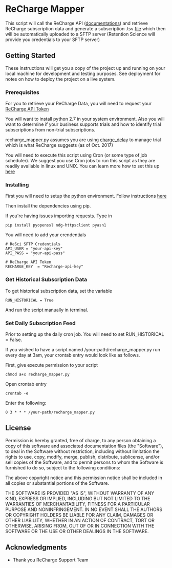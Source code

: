 # ReCharge Mapper

This script will call the ReCharge API ([documentations](https://developer.rechargepayments.com/?python#introduction)) and retrieve ReCharge subscription data and generate a subscription .tsv [file](https://s3.amazonaws.com/rsapi-production/onboarding/docs/FTP-Setup.html#header-subscriptions) which then will be automatically uploaded to a SFTP server (Retention Science will provide you credentials to your SFTP server)

## Getting Started

These instructions will get you a copy of the project up and running on your local machine for development and testing purposes. See deployment for notes on how to deploy the project on a live system.

### Prerequisites
For you to retrieve your ReCharge Data, you will need to request your [ReCharge API Token](http://support.rechargepayments.com/article/551-generate-an-api-token)

You will want to install python 2.7 in your system environment. Also you will want to determine if your business supports trials and how to identify trial subscriptions from non-trial subscriptions. 

recharge_mapper.py assumes you are using [charge_delay](http://support.rechargepayments.com/article/89-change-first-charge-price-or-interval-vs-recurring-price) to manage trial which is what ReCharge suggests (as of Oct. 2017)

You will need to execute this script using Cron (or some type of job scheduler). We suggest you use Cron jobs to run this script as they are readily available in linux and UNIX. You can learn more how to set this up [here](https://www.cyberciti.biz/faq/how-do-i-add-jobs-to-cron-under-linux-or-unix-oses/)

### Installing

First you will need to setup the python environment. Follow instructions [here](http://docs.python-guide.org/en/latest/starting/install/osx/)

Then install the dependencies using pip.

If you're having issues importing requests. Type in 
```
pip install pyopenssl ndg-httpsclient pyasn1
```
You will need to add your crendentials
```
# ReSci SFTP Credentials
API_USER = "your-api-key"
API_PASS = "your-api-pass"

# ReCharge API Token
RECHARGE_KEY  = "Recharge-api-key"
```
### Get Historical Subscription Data
To get historical subscription data, set the variable 
```
RUN_HISTORICAL = True
```
And run the script manually in terminal.

### Set Daily Subscription Feed
Prior to setting up the daily cron job. You will need to set RUN_HISTORICAL = False.

If you wished to have a script named /your-path/recharge_mapper.py run every day at 3am, your crontab entry would look like as follows. 

First, give execute permission to your script
```
chmod a+x recharge_mapper.py
```
Open crontab entry
```
crontab -e
```

Enter the following:
```
0 3 * * * /your-path/recharge_mapper.py
```

## License

Permission is hereby granted, free of charge, to any person obtaining a copy of this software and associated documentation files (the "Software"), to deal in the Software without restriction, including without limitation the rights to use, copy, modify, merge, publish, distribute, sublicense, and/or sell copies of the Software, and to permit persons to whom the Software is furnished to do so, subject to the following conditions:

The above copyright notice and this permission notice shall be included in all copies or substantial portions of the Software.

THE SOFTWARE IS PROVIDED "AS IS", WITHOUT WARRANTY OF ANY KIND, EXPRESS OR IMPLIED, INCLUDING BUT NOT LIMITED TO THE WARRANTIES OF MERCHANTABILITY, FITNESS FOR A PARTICULAR PURPOSE AND NONINFRINGEMENT. IN NO EVENT SHALL THE AUTHORS OR COPYRIGHT HOLDERS BE LIABLE FOR ANY CLAIM, DAMAGES OR OTHER LIABILITY, WHETHER IN AN ACTION OF CONTRACT, TORT OR OTHERWISE, ARISING FROM, OUT OF OR IN CONNECTION WITH THE SOFTWARE OR THE USE OR OTHER DEALINGS IN THE SOFTWARE.

## Acknowledgments

* Thank you ReCharge Support Team
